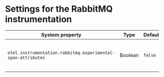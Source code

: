# Settings for the RabbitMQ instrumentation

| System property | Type | Default | Description |
|---|---|---|---|
| `otel.instrumentation.rabbitmq.experimental-span-attributes` | Boolean | `false` | Enable the capture of experimental span attributes. |